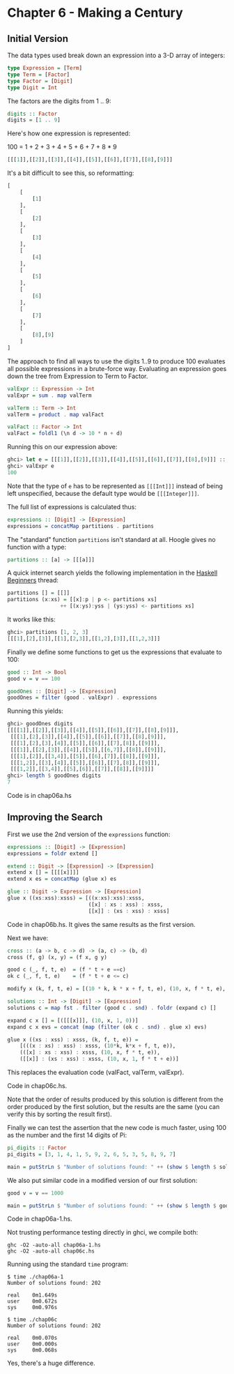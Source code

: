 Chapter 6 - Making a Century
============================

Initial Version
---------------

The data types used break down an expression into a 3-D array of integers:

```haskell
type Expression = [Term]
type Term = [Factor] 
type Factor = [Digit] 
type Digit = Int
```

The factors are the digits from 1 .. 9:

```haskell
digits :: Factor
digits = [1 .. 9]
```

Here's how one expression is represented:

100 = 1 + 2 + 3 + 4 + 5 + 6 + 7 + 8 * 9

```haskell
[[[1]],[[2]],[[3]],[[4]],[[5]],[[6]],[[7]],[[8],[9]]]
```

It's a bit difficult to see this, so reformatting:

```haskell
[
    [
        [1]
    ],
    [
        [2]
    ],
    [
        [3]
    ],
    [
        [4]
    ],
    [
        [5]
    ],
    [
        [6]
    ],
    [
        [7]
    ],
    [
        [8],[9]
    ]
]
```

The approach to find all ways to use the digits 1..9 to produce 100 evaluates
all possible expressions in a brute-force way. Evaluating an expression goes down the
tree from Expression to Term to Factor.

```haskell
valExpr :: Expression -> Int 
valExpr = sum . map valTerm

valTerm :: Term -> Int
valTerm = product . map valFact 

valFact :: Factor -> Int
valFact = foldl1 (\n d -> 10 * n + d)
```

Running this on our expression above:

```haskell
ghci> let e = [[[1]],[[2]],[[3]],[[4]],[[5]],[[6]],[[7]],[[8],[9]]] :: [[[Int]]]
ghci> valExpr e
100
```

Note that the type of `e` has to be represented as `[[[Int]]]` instead of being left 
unspecified, because the default type would be `[[[Integer]]]`.

The full list of expressions is calculated thus:

```haskell
expressions :: [Digit] -> [Expression] 
expressions = concatMap partitions . partitions
```

The "standard" function `partitions` isn't standard at all. Hoogle gives no 
function with a type:

```haskell
partitions :: [a] -> [[[a]]]
```

A quick internet search yields the following implementation
in the [Haskell Beginners](http://www.haskell.org/pipermail/beginners/2011-April/006832.html) thread:

```haskell
partitions [] = [[]]
partitions (x:xs) = [[x]:p | p <- partitions xs]
                 ++ [(x:ys):yss | (ys:yss) <- partitions xs]
```

It works like this:

```haskell
ghci> partitions [1, 2, 3]
[[[1],[2],[3]],[[1],[2,3]],[[1,2],[3]],[[1,2,3]]]
```

Finally we define some functions to get us the expressions that evaluate to 100:

```haskell
good :: Int -> Bool
good v = v == 100

goodOnes :: [Digit] -> [Expression]
goodOnes = filter (good . valExpr) . expressions
```

Running this yields:

```haskell
ghci> goodOnes digits
[[[[1]],[[2]],[[3]],[[4]],[[5]],[[6]],[[7]],[[8],[9]]],
 [[[1],[2],[3]],[[4]],[[5]],[[6]],[[7]],[[8],[9]]],
 [[[1],[2],[3],[4]],[[5]],[[6]],[[7],[8]],[[9]]],
 [[[1]],[[2],[3]],[[4]],[[5]],[[6,7]],[[8]],[[9]]],
 [[[1],[2]],[[3,4]],[[5]],[[6],[7]],[[8]],[[9]]],
 [[[1,2]],[[3],[4]],[[5]],[[6]],[[7],[8]],[[9]]],
 [[[1,2]],[[3,4]],[[5],[6]],[[7]],[[8]],[[9]]]]
ghci> length $ goodOnes digits
7
```

Code is in chap06a.hs

Improving the Search
--------------------

First we use the 2nd version of the `expressions` function:

```haskell
expressions :: [Digit] -> [Expression] 
expressions = foldr extend []

extend :: Digit -> [Expression] -> [Expression] 
extend x [] = [[[[x]]]]
extend x es = concatMap (glue x) es

glue :: Digit -> Expression -> [Expression] 
glue x ((xs:xss):xsss) = [((x:xs):xss):xsss,
                          ([x] : xs : xss) : xsss, 
                          [[x]] : (xs : xss) : xsss]
```

Code in chap06b.hs. It gives the same results as the first version.

Next we have:

```haskell
cross :: (a -> b, c -> d) -> (a, c) -> (b, d)
cross (f, g) (x, y) = (f x, g y)

good c (_, f, t, e)  = (f * t + e ==c)
ok c (_, f, t, e)    = (f * t + e <= c)

modify x (k, f, t, e) = [(10 * k, k * x + f, t, e), (10, x, f * t, e), (10, x, 1, f * t + e)]

solutions :: Int -> [Digit] -> [Expression]
solutions c = map fst . filter (good c . snd) . foldr (expand c) []

expand c x [] = [([[[x]]], (10, x, 1, 0))]
expand c x evs = concat (map (filter (ok c . snd) . glue x) evs)

glue x ((xs : xss) : xsss, (k, f, t, e)) =
    [(((x : xs) : xss) : xsss, (10*k, k*x + f, t, e)),
    (([x] : xs : xss) : xsss, (10, x, f * t, e)),
    ([[x]] : (xs : xss) : xsss, (10, x, 1, f * t + e))]
```

This replaces the evaluation code (valFact, valTerm, valExpr).

Code in chap06c.hs.

Note that the order of results produced by this solution is different from the order 
produced by the first solution, but the results are the same (you can verify this by sorting the result first).

Finally we can test the assertion that the new code is much faster, using 
100 as the number and the first 14 digits of Pi:

```haskell
pi_digits :: Factor
pi_digits = [3, 1, 4, 1, 5, 9, 2, 6, 5, 3, 5, 8, 9, 7]

main = putStrLn $ "Number of solutions found: " ++ (show $ length $ solutions 1000 pi_digits)
```

We also put similar code in a modified version of our first solution:

```haskell
good v = v == 1000

main = putStrLn $ "Number of solutions found: " ++ (show $ length $ goodOnes pi_digits)
```

Code in chap06a-1.hs.

Not trusting performance testing directly in ghci, we compile both:

```
ghc -O2 -auto-all chap06a-1.hs
ghc -O2 -auto-all chap06c.hs
```

Running using the standard `time` program:

```
$ time ./chap06a-1
Number of solutions found: 202

real    0m1.649s
user    0m0.672s
sys     0m0.976s

$ time ./chap06c
Number of solutions found: 202

real    0m0.070s
user    0m0.000s
sys     0m0.068s
```

Yes, there's a huge difference.
